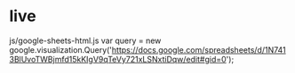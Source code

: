 # live
js/google-sheets-html.js
 var query = new google.visualization.Query('https://docs.google.com/spreadsheets/d/1N7413BlUvoTWBjmfd15kKIgV9qTeVy721xLSNxtiDqw/edit#gid=0'); 
